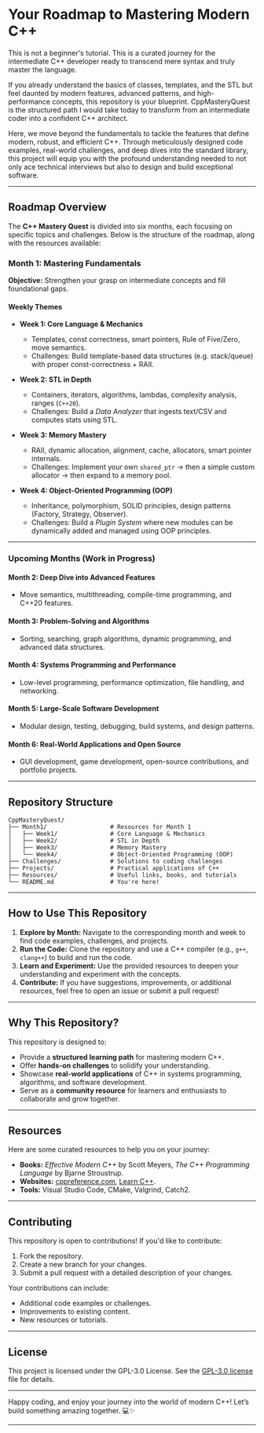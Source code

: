 # Your Roadmap to Mastering Modern C++

This is not a beginner's tutorial. This is a curated journey for the intermediate C++ developer ready to transcend mere syntax and truly master the language.

If you already understand the basics of classes, templates, and the STL but feel daunted by modern features, advanced patterns, and high-performance concepts, this repository is your blueprint. CppMasteryQuest is the structured path I would take today to transform from an intermediate coder into a confident C++ architect.

Here, we move beyond the fundamentals to tackle the features that define modern, robust, and efficient C++. Through meticulously designed code examples, real-world challenges, and deep dives into the standard library, this project will equip you with the profound understanding needed to not only ace technical interviews but also to design and build exceptional software.  

---

## **Roadmap Overview**

The **C++ Mastery Quest** is divided into six months, each focusing on specific topics and challenges. Below is the structure of the roadmap, along with the resources available:

### **Month 1: Mastering Fundamentals**

**Objective:** Strengthen your grasp on intermediate concepts and fill foundational gaps.  

#### Weekly Themes

- **Week 1: Core Language & Mechanics**  
  - Templates, const correctness, smart pointers, Rule of Five/Zero, move semantics.  
  - Challenges: Build template-based data structures (e.g. stack/queue) with proper const-correctness + RAII.

- **Week 2: STL in Depth**  
  - Containers, iterators, algorithms, lambdas, complexity analysis, ranges (`C++20`).  
  - Challenges: Build a *Data Analyzer* that ingests text/CSV and computes stats using STL.

- **Week 3: Memory Mastery**  
  - RAII, dynamic allocation, alignment, cache, allocators, smart pointer internals.
  - Challenges: Implement your own `shared_ptr` → then a simple custom allocator → then expand to a memory pool.

- **Week 4: Object-Oriented Programming (OOP)**  
  - Inheritance, polymorphism, SOLID principles, design patterns (Factory, Strategy, Observer).  
  - Challenges: Build a *Plugin System* where new modules can be dynamically added and managed using OOP principles.

---

### **Upcoming Months** (Work in Progress)  

#### **Month 2: Deep Dive into Advanced Features**

- Move semantics, multithreading, compile-time programming, and C++20 features.  

#### **Month 3: Problem-Solving and Algorithms**

- Sorting, searching, graph algorithms, dynamic programming, and advanced data structures.  

#### **Month 4: Systems Programming and Performance**

- Low-level programming, performance optimization, file handling, and networking.  

#### **Month 5: Large-Scale Software Development**

- Modular design, testing, debugging, build systems, and design patterns.  

#### **Month 6: Real-World Applications and Open Source**

- GUI development, game development, open-source contributions, and portfolio projects.  

---

## **Repository Structure**

```plaintext
CppMasteryQuest/
├── Month1/                  # Resources for Month 1
│   ├── Week1/               # Core Language & Mechanics
│   ├── Week2/               # STL in Depth
│   ├── Week3/               # Memory Mastery
│   └── Week4/               # Object-Oriented Programming (OOP)
├── Challenges/              # Solutions to coding challenges
├── Projects/                # Practical applications of C++
├── Resources/               # Useful links, books, and tutorials
└── README.md                # You're here!
```

---

## **How to Use This Repository**

1. **Explore by Month:** Navigate to the corresponding month and week to find code examples, challenges, and projects.  
2. **Run the Code:** Clone the repository and use a C++ compiler (e.g., `g++`, `clang++`) to build and run the code.  
3. **Learn and Experiment:** Use the provided resources to deepen your understanding and experiment with the concepts.  
4. **Contribute:** If you have suggestions, improvements, or additional resources, feel free to open an issue or submit a pull request!  

---

## **Why This Repository?**

This repository is designed to:

- Provide a **structured learning path** for mastering modern C++.  
- Offer **hands-on challenges** to solidify your understanding.  
- Showcase **real-world applications** of C++ in systems programming, algorithms, and software development.  
- Serve as a **community resource** for learners and enthusiasts to collaborate and grow together.  

---

## **Resources**

Here are some curated resources to help you on your journey:

- **Books:** *Effective Modern C++* by Scott Meyers, *The C++ Programming Language* by Bjarne Stroustrup.  
- **Websites:** [cppreference.com](https://en.cppreference.com/), [Learn C++](https://www.learncpp.com/).  
- **Tools:** Visual Studio Code, CMake, Valgrind, Catch2.  

---

## **Contributing**

This repository is open to contributions! If you'd like to contribute:

1. Fork the repository.  
2. Create a new branch for your changes.  
3. Submit a pull request with a detailed description of your changes.  

Your contributions can include:

- Additional code examples or challenges.  
- Improvements to existing content.  
- New resources or tutorials.  

---

## **License**

This project is licensed under the  GPL-3.0 License. See the [GPL-3.0 license](https://github.com/SourenaMOOSAVI/CppMasteryQuest?tab=GPL-3.0-1-ov-file) file for details.

---

Happy coding, and enjoy your journey into the world of modern C++! Let’s build something amazing together. 💻✨  

---
